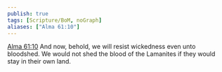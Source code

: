 ```yaml
---
publish: true
tags: [Scripture/BoM, noGraph]
aliases: ["Alma 61:10"]
---
```

[Alma 61:10](https://churchofjesuschrist.org/study/scriptures/bofm/alma/61?lang=eng&id=p10#p10) And now, behold, we will resist wickedness even unto bloodshed. We would not shed the blood of the Lamanites if they would stay in their own land.

